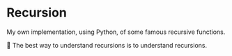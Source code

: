 # Recursion
My own implementation, using Python, of some famous recursive functions.

🙂 The best way to understand recursions is to understand recursions.
